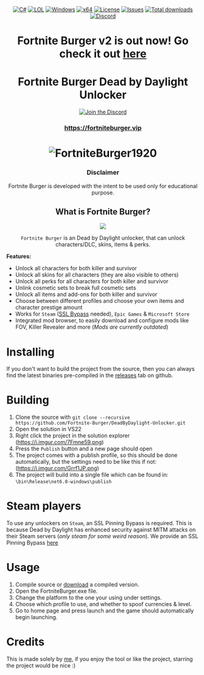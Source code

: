 <div align="center">

   [![C#](https://img.shields.io/badge/Language-C%23-%23f34b7d.svg?style=plastic)](https://en.wikipedia.org/wiki/C_Sharp_(programming_language))
   [![LOL](https://img.shields.io/badge/Game-Dead%20by%20Daylight-445fa5.svg?style=plastic)](https://deadbydaylight.com)
   [![Windows](https://img.shields.io/badge/Platform-Windows-0078d7.svg?style=plastic)](https://en.wikipedia.org/wiki/Microsoft_Windows)
   [![x64](https://img.shields.io/badge/Arch-x64-red.svg?style=plastic)](https://en.wikipedia.org/wiki/X86-64)
   [![License](https://img.shields.io/github/license/Fortnite-Burger/DeadByDaylight-Unlocker.svg?style=plastic)](LICENSE)
   [![Issues](https://img.shields.io/github/issues/Fortnite-Burger/DeadByDaylight-Unlocker.svg?style=plastic)](https://github.com/Fortnite-Burger/DeadByDaylight-Unlocker/issues)
   [![Total downloads](https://img.shields.io/github/downloads/Fortnite-Burger/DeadByDaylight-Unlocker/total.svg?label=Downloads&logo=github&cacheSeconds=600&style=plastic)](https://github.com/Fortnite-Burger/DeadByDaylight-Unlocker/releases/latest)
   [![Discord](https://img.shields.io/discord/1148144263792701471.svg?color=7289da&label=Discord&logo=discord&logoColor=white&cacheSeconds=3600&style=plastic)](https://discord.gg/ySsrsYdGwx)
   
   # Fortnite Burger v2 is out now! Go check it out [here](https://github.com/Fortnite-Burger/DeadByDaylight-Unlocker-v2)

   # **Fortnite Burger Dead by Daylight Unlocker**
   
[![Join the Discord](https://invidget.switchblade.xyz/ySsrsYdGwx)](https://discord.gg/ySsrsYdGwx)
   
   ### https://fortniteburger.vip

   # ![FortniteBurger1920](https://github.com/Fortnite-Burger/DeadByDaylight-Unlocker/assets/50819244/f6fa6868-3dcf-4c58-8ffb-a571e9167b8f)

   ### Disclaimer
   Fortnite Burger is developed with the intent to be used only for educational purpose.

   ## What is Fortnite Burger?
   <img src="https://user-images.githubusercontent.com/50819244/274572040-e1bf88ae-9634-4b3d-a788-c52c92628206.jpg">

   `Fortnite Burger` is an Dead by Daylight unlocker, that can unlock characters/DLC, skins, items & perks.
</div>

**Features:**
- Unlock all characters for both killer and survivor
- Unlock all skins for all characters (they are also visible to others)
- Unlock all perks for all characters for both killer and survivor
- Unlink cosmetic sets to break full cosmetic sets
- Unlock all items and add-ons for both killer and survivor
- Choose between different profiles and choose your own items and character prestige amount
- Works for `Steam` ([SSL Bypass](https://shoppy.gg/@FortniteBurger) needed), `Epic Games` & `Microsoft Store`
- Integrated mod browser, to easily download and configure mods like FOV, Killer Revealer and more (*Mods are currently outdated*)

# Installing
If you don't want to build the project from the source, then you can always find the latest binaries pre-compiled in the [releases](https://github.com/Fortnite-Burger/DeadByDaylight-Unlocker/releases) tab on github.

# Building
   1. Clone the source with `git clone --recursive https://github.com/Fortnite-Burger/DeadByDaylight-Unlocker.git`
   2. Open the solution in VS22
   3. Right click the project in the solution explorer (https://i.imgur.com/7Fmne59.png)
   4. Press the `Publish` button and a new page should open
   5. The project comes with a publish profile, so this should be done automatically, but the settings need to be like this if not: (https://i.imgur.com/Grrf1JP.png)
   6. The project will build into a single file which can be found in: `\bin\Release\net6.0-windows\publish`

# Steam players
To use any unlockers on `Steam`, an SSL Pinning Bypass is required. This is because Dead by Daylight has enhanced security against MITM attacks on their Steam servers (*only steam for some weird reason*). We provide an SSL Pinning Bypass [here](https://shoppy.gg/@FortniteBurger)

# Usage
   1. Compile source or <a href="https://github.com/Fortnite-Burger/DeadByDaylight-Unlocker/releases/latest">download</a> a compiled version.
   2. Open the FortniteBurger.exe file.
   3. Change the platform to the one your using under settings.
   4. Choose which profile to use, and whether to spoof currencies & level.
   5. Go to home page and press launch and the game should automatically begin launching.

# Credits
   This is made solely by <a href="https://github.com/OssieFromDK">me</a>, if you enjoy the tool or like the project, starring the project would be nice :)


